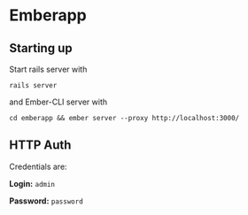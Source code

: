 # Emberapp

## Starting up

Start rails server with

```
rails server
```

and Ember-CLI server with

```
cd emberapp && ember server --proxy http://localhost:3000/
```

## HTTP Auth

Credentials are:

**Login:** `admin`

**Password:** `password`
